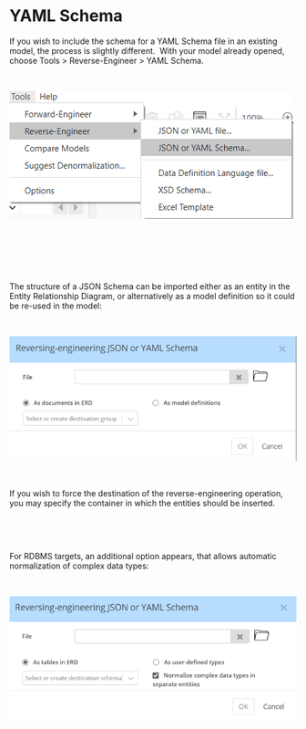 # YAML Schema

If you wish to include the schema for a YAML Schema file in an existing model, the process is slightly different.&nbsp; With your model already opened, choose Tools \> Reverse-Engineer \> YAML Schema. &nbsp;

&nbsp;

![Image](<lib/Tools%20-%20Reverse-Engineer%20-%20JSON%20Schema.png>)

&nbsp;

&nbsp;

&nbsp;

The structure of a JSON Schema can be imported either as an entity in the Entity Relationship Diagram, or alternatively as a model definition so it could be re-used in the model:

&nbsp;

![Image](<lib/JSON%20Schema%20RE%20dialog.png>)

&nbsp;

If you wish to force the destination of the reverse-engineering operation, you may specify the container in which the entities should be inserted.

&nbsp;

&nbsp;

For RDBMS targets, an additional option appears, that allows automatic normalization of complex data types:

&nbsp;

![Image](<lib/JSON%20Schema%20RE%20dialog%20-%20normalization.png>)

